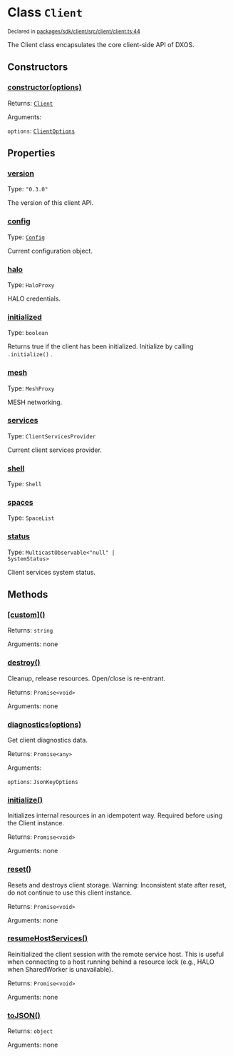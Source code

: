 # Class `Client`
<sub>Declared in [packages/sdk/client/src/client/client.ts:44](https://github.com/dxos/dxos/blob/main/packages/sdk/client/src/client/client.ts#L44)</sub>


The Client class encapsulates the core client-side API of DXOS.

## Constructors
### [constructor(options)](https://github.com/dxos/dxos/blob/main/packages/sdk/client/src/client/client.ts#L68)




Returns: <code>[Client](/api/@dxos/client/classes/Client)</code>

Arguments: 

`options`: <code>[ClientOptions](/api/@dxos/client/types/ClientOptions)</code>



## Properties
### [version](https://github.com/dxos/dxos/blob/main/packages/sdk/client/src/client/client.ts#L48)
Type: <code>"0.3.0"</code>

The version of this client API.

### [config](https://github.com/dxos/dxos/blob/main/packages/sdk/client/src/client/client.ts#L105)
Type: <code>[Config](/api/@dxos/client/classes/Config)</code>

Current configuration object.

### [halo](https://github.com/dxos/dxos/blob/main/packages/sdk/client/src/client/client.ts#L141)
Type: <code>HaloProxy</code>

HALO credentials.

### [initialized](https://github.com/dxos/dxos/blob/main/packages/sdk/client/src/client/client.ts#L122)
Type: <code>boolean</code>

Returns true if the client has been initialized. Initialize by calling  `.initialize()` .

### [mesh](https://github.com/dxos/dxos/blob/main/packages/sdk/client/src/client/client.ts#L149)
Type: <code>MeshProxy</code>

MESH networking.

### [services](https://github.com/dxos/dxos/blob/main/packages/sdk/client/src/client/client.ts#L113)
Type: <code>ClientServicesProvider</code>

Current client services provider.

### [shell](https://github.com/dxos/dxos/blob/main/packages/sdk/client/src/client/client.ts#L154)
Type: <code>Shell</code>



### [spaces](https://github.com/dxos/dxos/blob/main/packages/sdk/client/src/client/client.ts#L133)
Type: <code>SpaceList</code>



### [status](https://github.com/dxos/dxos/blob/main/packages/sdk/client/src/client/client.ts#L129)
Type: <code>MulticastObservable&lt;"null" | SystemStatus&gt;</code>

Client services system status.


## Methods
### [\[custom\]()](https://github.com/dxos/dxos/blob/main/packages/sdk/client/src/client/client.ts#L89)




Returns: <code>string</code>

Arguments: none




### [destroy()](https://github.com/dxos/dxos/blob/main/packages/sdk/client/src/client/client.ts#L265)


Cleanup, release resources.
Open/close is re-entrant.

Returns: <code>Promise&lt;void&gt;</code>

Arguments: none




### [diagnostics(options)](https://github.com/dxos/dxos/blob/main/packages/sdk/client/src/client/client.ts#L163)


Get client diagnostics data.

Returns: <code>Promise&lt;any&gt;</code>

Arguments: 

`options`: <code>JsonKeyOptions</code>


### [initialize()](https://github.com/dxos/dxos/blob/main/packages/sdk/client/src/client/client.ts#L180)


Initializes internal resources in an idempotent way.
Required before using the Client instance.

Returns: <code>Promise&lt;void&gt;</code>

Arguments: none




### [reset()](https://github.com/dxos/dxos/blob/main/packages/sdk/client/src/client/client.ts#L292)


Resets and destroys client storage.
Warning: Inconsistent state after reset, do not continue to use this client instance.

Returns: <code>Promise&lt;void&gt;</code>

Arguments: none




### [resumeHostServices()](https://github.com/dxos/dxos/blob/main/packages/sdk/client/src/client/client.ts#L283)


Reinitialized the client session with the remote service host.
This is useful when connecting to a host running behind a resource lock
(e.g., HALO when SharedWorker is unavailable).

Returns: <code>Promise&lt;void&gt;</code>

Arguments: none




### [toJSON()](https://github.com/dxos/dxos/blob/main/packages/sdk/client/src/client/client.ts#L93)




Returns: <code>object</code>

Arguments: none




